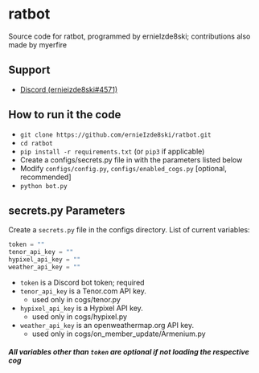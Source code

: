 # ratbot

Source code for ratbot, programmed by ernieIzde8ski; contributions also made by myerfire

## Support

- [Discord (ernieizde8ski#4571)](https://discord.gg/cHZYahK)

## How to run it the code

- `git clone https://github.com/ernieIzde8ski/ratbot.git`
- `cd ratbot`
- `pip install -r requirements.txt` (or `pip3` if applicable)
- Create a configs/secrets.py file in with the parameters listed below
- Modify `configs/config.py`, `configs/enabled_cogs.py` [optional, recommended]
- `python bot.py`

## secrets.py Parameters

Create a `secrets.py` file in the configs directory. List of current variables:

```python
token = ""
tenor_api_key = ""
hypixel_api_key = ""
weather_api_key = ""
```

- `token` is a Discord bot token; required
- `tenor_api_key` is a Tenor.com API key.
  - used only in cogs/tenor.py
- `hypixel_api_key` is a Hypixel API key.
  - used only in cogs/hypixel.py
- `weather_api_key` is an openweathermap.org API key.
  - used only in cogs/on_member_update/Armenium.py

#### *All variables other than `token` are optional if not loading the respective cog*
